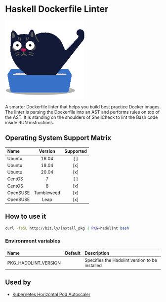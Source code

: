 # Haskell Dockerfile Linter

![Logo](../../docs/img/hadolint.png)

A smarter Dockerfile linter that helps you build best practice Docker
images. The linter is parsing the Dockerfile into an AST and performs
rules on top of the AST. It is standing on the shoulders of ShellCheck
to lint the Bash code inside RUN instructions.

## Operating System Support Matrix

| Name     |  Version   | Supported |
| :------- | :--------: | :-------: |
| Ubuntu   |   16.04    |    [ ]    |
| Ubuntu   |   18.04    |    [x]    |
| Ubuntu   |   20.04    |    [x]    |
| CentOS   |     7      |    [ ]    |
| CentOS   |     8      |    [x]    |
| OpenSUSE | Tumbleweed |    [x]    |
| OpenSUSE |    Leap    |    [x]    |

## How to use it

```bash
curl -fsSL http://bit.ly/install_pkg | PKG=hadolint bash
```

### Environment variables

| Name                 | Default | Description                                    |
| :------------------- | :------ | :--------------------------------------------- |
| PKG_HADOLINT_VERSION |         | Specifies the Hadolint version to be installed |

## Used by

- [Kubernetes Horizontal Pod Autoscaler](https://github.com/electrocucaracha/k8s-HorizontalPodAutoscaler-demo/)
